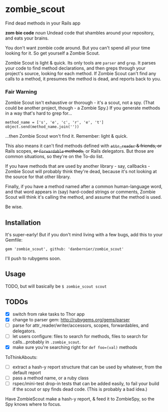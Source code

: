 zombie_scout
=============

Find dead methods in your Rails app

**zom·bie code** *noun* Undead code that shambles around your repository, and
eats your brains.

You don't want zombie code around. But you can't spend all your time looking
for it. So get yourself a Zombie Scout.

Zombie Scout is light & quick. Its only tools are `parser` and `grep`.  It
parses your code to find method declarations, and then greps through your
project's source, looking for each method.  If Zombie Scout can't find any
calls to a method, it presumes the method is dead, and reports back to you.

### Fair Warning

Zombie Scout isn't exhaustive or thorough - it's a scout, not a spy. (That
could be another project, though - a Zombie Spy.) If you generate methods in a
way that's hard to grep for...

    method_name = ['s', 'e', 'c', 'r', 'e', 't']
    object.send(method_name.join(''))

...then Zombie Scout won't find it. Remember: light & quick.

This also means it can't find methods defined with ~~`attr_reader` & friends, or~~
Rails scopes, ~~or `Forwardable` methods,~~ or Rails delegators. But those are
common situations, so they're on the To-do list.

If you have methods that are used by another library - say, callbacks - Zombie
Scout will probably think they're dead, because it's not looking at the source
for that other library.

Finally, if you have a method named after a common human-language word, and
that word appears in (say) hard-coded strings or comments, Zombie Scout will
think it's calling the method, and assume that the method is used.

Be wise.

## Installation

It's super-early! But if you don't mind living with a few bugs, add this to
your Gemfile:

    gem 'zombie_scout', github: 'danbernier/zombie_scout'

I'll push to rubygems soon.

## Usage

TODO, but will basically be `$ zombie_scout scout`

## TODOs

* [x] switch from rake tasks to Thor app
* [x] change to parser gem: http://rubygems.org/gems/parser
* [ ] parse for attr_reader/writer/accessors, scopes, forwardables, and delegators.
* [ ] let users configure: files to search for methods, files to search for calls...probably in `.zombie_scout`.
* [x] make sure you're searching right for `def foo=(val)` methods

ToThinkAbouts:
* [ ] extract a hash-y report structure that can be used by whatever, from the default report
* [ ] pass a method name, or a ruby class
* [ ] rspec/mini-test drop-in tests that can be added easily, to fail your
  build if the scout or spy finds dead code. (This is probably a bad idea.)

Have ZombieScout make a hash-y report, & feed it to ZombieSpy, so the Spy knows where to focus.

